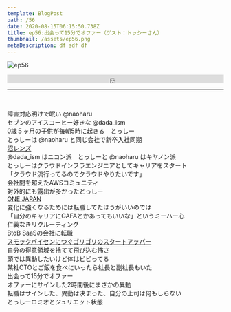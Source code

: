 ```yaml
---  
template: BlogPost  
path: /56
date: 2020-08-15T06:15:50.738Z  
title: ep56:出会って15分でオファー（ゲスト：トッシーさん）
thumbnail: /assets/ep56.png
metaDescription: df sdf df  
---  
```

![ep56](/assets/ep56.png)  

<iframe width="100%" height="20" scrolling="no" frameborder="no" allow="autoplay" src="https://w.soundcloud.com/player/?url=https%3A//api.soundcloud.com/tracks/876106057%3Fsecret_token%3Ds-X9Q9sCt2SD9&color=%23ff5500&inverse=false&auto_play=false&show_user=true"></iframe>
</br>

***
  
</br>

障害対応明けで眠い @naoharu  
セブンのアイスコーヒー好きな @dada\_ism  
0歳５ヶ月の子供が毎朝5時に起きる　とっしー  
とっしーは @naoharu と同じ会社で新卒入社同期  
[沼レンズ](https://cweb.canon.jp/ef/lineup/standard/ef50-f18stm/index.html)  
@dada\_ism はニコン派　とっしーと @naoharu はキヤノン派  
とっしーはクラウドインフラエンジニアとしてキャリアをスタート  
「クラウド流行ってるのでクラウドやりたいです」  
会社間を超えたAWSコミュニティ  
対外的にも露出が多かったとっしー  
[ONE JAPAN](https://onejapan.jp/)  
変化に強くなるためには転職してたほうがいいのでは  
「自分のキャリアにGAFAとかあってもいいな」というミーハー心  
仁義なきリクルーティング  
BtoB SaaSの会社に転職  
[スモックパイセンにつぐゴリゴリのスタートアッパー](https://jamming.fm/41)  
自分の得意領域を捨てて飛び込む怖さ  
頭では異動したいけど体はビビってる  
某社CTOとご飯を食べにいったら社長と副社長もいた  
出会って15分でオファー  
オファーにサインした2時間後にまさかの異動  
転職はサインした、異動は決まった、自分の上司は何もしらない  
とっしーロミオとジュリエット状態  